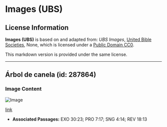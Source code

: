 # Images (UBS)

## License Information

**Images (UBS)** is based on and adapted from: _UBS Images_, [United Bible Societies](https://unitedbiblesocieties.org/), None, which is licensed under a [Public Domain CC0](https://creativecommons.org/public-domain/cc0/).

This markdown version is provided under the same license.



--------------------------------

## Árbol de canela (id: 287864)

### Image Content

![Image](https://cdn.aquifer.bible/aquifer-content/resources/Media/WEB-0133_cinnamontree.jpg)

[link](https://cdn.aquifer.bible/aquifer-content/resources/Media/WEB-0133_cinnamontree.jpg)

* **Associated Passages:** EXO 30:23; PRO 7:17; SNG 4:14; REV 18:13

